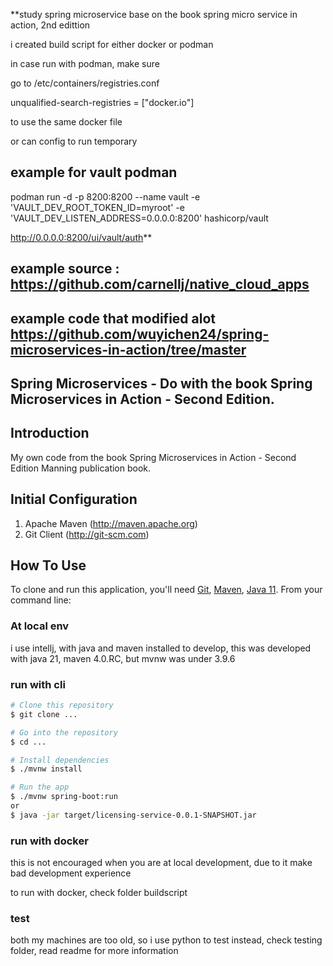**study spring microservice base on the book spring micro service in action, 2nd edittion

i created build script for either docker or podman

in case run with podman, make sure 

go to
/etc/containers/registries.conf

unqualified-search-registries = ["docker.io"]

to use the same docker file


or can config to run temporary

## example for vault podman

podman run -d -p 8200:8200 --name vault -e 'VAULT_DEV_ROOT_TOKEN_ID=myroot' -e 'VAULT_DEV_LISTEN_ADDRESS=0.0.0.0:8200' hashicorp/vault

http://0.0.0.0:8200/ui/vault/auth**

## example source : https://github.com/carnellj/native_cloud_apps
## example code that modified alot https://github.com/wuyichen24/spring-microservices-in-action/tree/master


## Spring Microservices - Do with the book Spring Microservices in Action - Second Edition.

## Introduction

My own code from the book Spring Microservices in Action - Second Edition Manning publication book.

## Initial Configuration

1.	Apache Maven (http://maven.apache.org)
2.	Git Client (http://git-scm.com)

## How To Use

To clone and run this application, you'll need [Git](https://git-scm.com), [Maven](https://maven.apache.org/), [Java 11](https://www.oracle.com/technetwork/java/javase/downloads/jdk11-downloads-5066655.html). From your command line:

### At local env
i use intellj, with java and maven installed to develop, this was developed with java 21, maven 4.0.RC, but mvnw was under 3.9.6


### run with cli
```bash
# Clone this repository
$ git clone ...

# Go into the repository
$ cd ...

# Install dependencies
$ ./mvnw install

# Run the app
$ ./mvnw spring-boot:run
or 
$ java -jar target/licensing-service-0.0.1-SNAPSHOT.jar
```

### run with docker
this is not encouraged when you are at local development, due to it make bad development experience

to run with docker, check folder buildscript

### test
both my machines are too old, so i use python to test instead, check testing folder, read readme for more information
